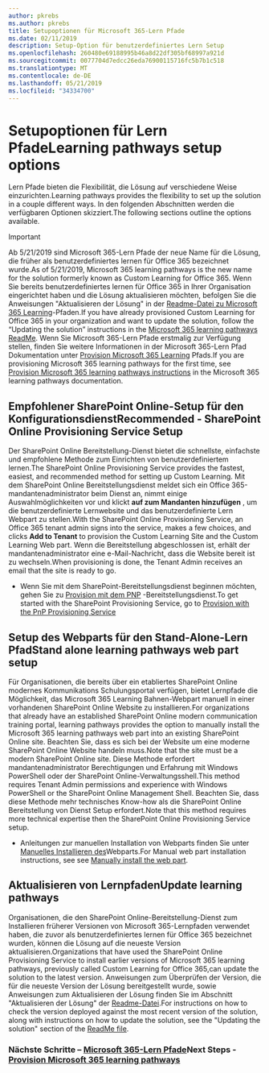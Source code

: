 ```yaml
---
author: pkrebs
ms.author: pkrebs
title: Setupoptionen für Microsoft 365-Lern Pfade
ms.date: 02/11/2019
description: Setup-Option für benutzerdefiniertes Lern Setup
ms.openlocfilehash: 260480e69188995b46a8d22df305bf68997a921d
ms.sourcegitcommit: 0077704d7edcc26eda76900115716fc5b7b1c518
ms.translationtype: MT
ms.contentlocale: de-DE
ms.lasthandoff: 05/21/2019
ms.locfileid: "34334700"
---
```

# <a name="learning-pathways-setup-options"></a><span data-ttu-id="09c94-103">Setupoptionen für Lern Pfade</span><span class="sxs-lookup"><span data-stu-id="09c94-103">Learning pathways setup options</span></span>
<span data-ttu-id="09c94-104">Lern Pfade bieten die Flexibilität, die Lösung auf verschiedene Weise einzurichten.</span><span class="sxs-lookup"><span data-stu-id="09c94-104">Learning pathways provides the flexibility to set up the solution in a couple different ways.</span></span> <span data-ttu-id="09c94-105">In den folgenden Abschnitten werden die verfügbaren Optionen skizziert.</span><span class="sxs-lookup"><span data-stu-id="09c94-105">The following sections outline the options available.</span></span>

> [!IMPORTANT]
> <span data-ttu-id="09c94-106">Ab 5/21/2019 sind Microsoft 365-Lern Pfade der neue Name für die Lösung, die früher als benutzerdefiniertes lernen für Office 365 bezeichnet wurde.</span><span class="sxs-lookup"><span data-stu-id="09c94-106">As of 5/21/2019, Microsoft 365 learning pathways is the new name for the solution formerly known as Custom Learning for Office 365.</span></span> <span data-ttu-id="09c94-107">Wenn Sie bereits benutzerdefiniertes lernen für Office 365 in Ihrer Organisation eingerichtet haben und die Lösung aktualisieren möchten, befolgen Sie die Anweisungen "Aktualisieren der Lösung" in der [Readme-Datei zu Microsoft 365 Learning](https://github.com/pnp/custom-learning-office-365)-Pfaden.</span><span class="sxs-lookup"><span data-stu-id="09c94-107">If you have already provisioned Custom Learning for Office 365 in your organization and want to update the solution, follow the “Updating the solution” instructions in the [Microsoft 365 learning pathways ReadMe](https://github.com/pnp/custom-learning-office-365).</span></span> <span data-ttu-id="09c94-108">Wenn Sie Microsoft 365-Lern Pfade erstmalig zur Verfügung stellen, finden Sie weitere Informationen in der Microsoft 365-Lern Pfad Dokumentation unter [Provision Microsoft 365 Learning]( https://docs.microsoft.com/en-us/office365/customlearning/custom_provision) Pfads.</span><span class="sxs-lookup"><span data-stu-id="09c94-108">If you are provisioning Microsoft 365 learning pathways for the first time, see [Provision Microsoft 365 learning pathways instructions]( https://docs.microsoft.com/en-us/office365/customlearning/custom_provision) in the Microsoft 365 learning pathways documentation.</span></span>  


## <a name="recommended---sharepoint-online-provisioning-service-setup"></a><span data-ttu-id="09c94-109">Empfohlener SharePoint Online-Setup für den Konfigurationsdienst</span><span class="sxs-lookup"><span data-stu-id="09c94-109">Recommended - SharePoint Online Provisioning Service Setup</span></span> 
<span data-ttu-id="09c94-110">Der SharePoint Online Bereitstellung-Dienst bietet die schnellste, einfachste und empfohlene Methode zum Einrichten von benutzerdefiniertem lernen.</span><span class="sxs-lookup"><span data-stu-id="09c94-110">The SharePoint Online Provisioning Service provides the fastest, easiest, and recommended method for setting up Custom Learning.</span></span> <span data-ttu-id="09c94-111">Mit dem SharePoint Online Bereitstellungsdienst meldet sich ein Office 365-mandantenadministrator beim Dienst an, nimmt einige Auswahlmöglichkeiten vor und klickt **auf zum Mandanten hinzufügen** , um die benutzerdefinierte Lernwebsite und das benutzerdefinierte Lern Webpart zu stellen.</span><span class="sxs-lookup"><span data-stu-id="09c94-111">With the SharePoint Online Provisioning Service, an Office 365 tenant admin signs into the service, makes a few choices, and clicks **Add to Tenant** to provision the Custom Learning Site and the Custom Learning Web part.</span></span> <span data-ttu-id="09c94-112">Wenn die Bereitstellung abgeschlossen ist, erhält der mandantenadministrator eine e-Mail-Nachricht, dass die Website bereit ist zu wechseln.</span><span class="sxs-lookup"><span data-stu-id="09c94-112">When provisioning is done, the Tenant Admin receives an email that the site is ready to go.</span></span> 

- <span data-ttu-id="09c94-113">Wenn Sie mit dem SharePoint-Bereitstellungsdienst beginnen möchten, gehen Sie zu [Provision mit dem PNP](custom_provision.md) -Bereitstellungsdienst.</span><span class="sxs-lookup"><span data-stu-id="09c94-113">To get started with the SharePoint Provisioning Service, go to [Provision with the PnP Provisioning Service](custom_provision.md)</span></span>   

## <a name="stand-alone-learning-pathways-web-part-setup"></a><span data-ttu-id="09c94-114">Setup des Webparts für den Stand-Alone-Lern Pfad</span><span class="sxs-lookup"><span data-stu-id="09c94-114">Stand alone learning pathways web part setup</span></span>
<span data-ttu-id="09c94-115">Für Organisationen, die bereits über ein etabliertes SharePoint Online modernes Kommunikations Schulungsportal verfügen, bietet Lernpfade die Möglichkeit, das Microsoft 365 Learning Bahnen-Webpart manuell in einer vorhandenen SharePoint Online Website zu installieren.</span><span class="sxs-lookup"><span data-stu-id="09c94-115">For organizations that already have an established SharePoint Online modern communication training portal, learning pathways provides the option to manually install the Microsoft 365 learning pathways web part into an existing SharePoint Online site.</span></span> <span data-ttu-id="09c94-116">Beachten Sie, dass es sich bei der Website um eine moderne SharePoint Online Website handeln muss.</span><span class="sxs-lookup"><span data-stu-id="09c94-116">Note that the site must be a modern SharePoint Online site.</span></span> <span data-ttu-id="09c94-117">Diese Methode erfordert mandantenadministrator Berechtigungen und Erfahrung mit Windows PowerShell oder der SharePoint Online-Verwaltungsshell.</span><span class="sxs-lookup"><span data-stu-id="09c94-117">This method requires Tenant Admin permissions and experience with Windows PowerShell or the SharePoint Online Management Shell.</span></span> <span data-ttu-id="09c94-118">Beachten Sie, dass diese Methode mehr technisches Know-how als die SharePoint Online Bereitstellung von Dienst Setup erfordert.</span><span class="sxs-lookup"><span data-stu-id="09c94-118">Note that this method requires more technical expertise then the SharePoint Online Provisioning Service setup.</span></span>

- <span data-ttu-id="09c94-119">Anleitungen zur manuellen Installation von Webparts finden Sie unter [Manuelles Installieren des](custom_manualsetup.md)Webparts.</span><span class="sxs-lookup"><span data-stu-id="09c94-119">For Manual web part installation instructions, see see [Manually install the web part](custom_manualsetup.md).</span></span> 

## <a name="update-learning-pathways"></a><span data-ttu-id="09c94-120">Aktualisieren von Lernpfaden</span><span class="sxs-lookup"><span data-stu-id="09c94-120">Update learning pathways</span></span>
<span data-ttu-id="09c94-121">Organisationen, die den SharePoint Online-Bereitstellung-Dienst zum Installieren früherer Versionen von Microsoft 365-Lernpfaden verwendet haben, die zuvor als benutzerdefiniertes lernen für Office 365 bezeichnet wurden, können die Lösung auf die neueste Version aktualisieren.</span><span class="sxs-lookup"><span data-stu-id="09c94-121">Organizations that have used the SharePoint Online Provisioning Service to install earlier versions of Microsoft 365 learning pathways, previously called Custom Learning for Office 365,can update the solution to the latest version.</span></span> <span data-ttu-id="09c94-122">Anweisungen zum Überprüfen der Version, die für die neueste Version der Lösung bereitgestellt wurde, sowie Anweisungen zum Aktualisieren der Lösung finden Sie im Abschnitt "Aktualisieren der Lösung" der [Readme-Datei](https://github.com/pnp/custom-learning-office-365/blob/master/README.md).</span><span class="sxs-lookup"><span data-stu-id="09c94-122">For instructions on how to check the version deployed against the most recent version of the solution, along with instructions on how to update the solution, see the "Updating the solution" section of the [ReadMe file](https://github.com/pnp/custom-learning-office-365/blob/master/README.md).</span></span>

### <a name="next-steps---provision-microsoft-365-learning-pathwayscustomprovisionmd"></a><span data-ttu-id="09c94-123">Nächste Schritte – [Microsoft 365-Lern Pfade](custom_provision.md)</span><span class="sxs-lookup"><span data-stu-id="09c94-123">Next Steps - [Provision Microsoft 365 learning pathways](custom_provision.md)</span></span>
